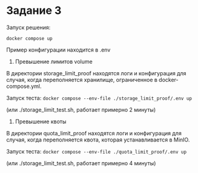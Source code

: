 # Задание 3

Запуск решения:

```docker compose up```

Пример конфигурации находится в .env


1) Превышение лимитов volume

В директории storage_limit_proof находятся логи и конфигурация для случая, когда переполняется хранилище, ограниченное в docker-compose.yml.

Запуск теста:
```docker compose --env-file ./storage_limit_proof/.env up```

(или ./storage_limit_test.sh, работает примерно 2 минуты)


1) Превышение квоты

В директории quota_limit_proof находятся логи и конфигурация для случая, когда переполняется квота, которая устанавливается в MinIO.

Запуск теста:
```docker compose --env-file ./quota_limit_proof/.env up```

(или ./storage_limit_test.sh, работает примерно 4 минуты)

